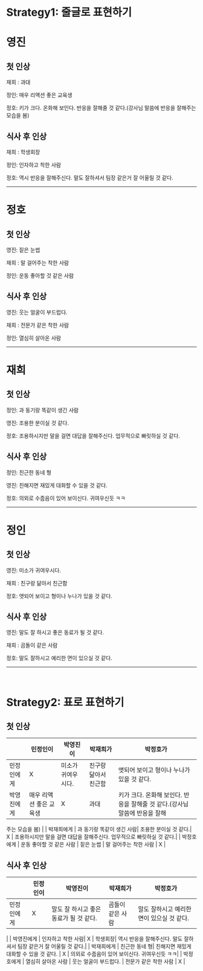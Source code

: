 # Strategy1: 줄글로 표현하기

# 영진
## 첫 인상
재희 : 과대

정인: 매우 리액션 좋은 교육생

정호: 키가 크다. 온화해 보인다. 반응을 잘해줄 것 같다.(강사님 말씀에 반응을 잘해주는 모습을 봄)

## 식사 후 인상
재희 : 학생회장

정인: 인자하고 착한 사람

정호: 역시 반응을 잘해주신다. 말도 잘하셔서 팀장 같은거 잘 어울릴 것 같다.

---
# 정호
## 첫 인상

영진: 짙은 눈썹

재희 : 말 걸어주는 착한  사람

정인: 운동 좋아할 것 같은 사람

## 식사 후 인상
영진: 웃는 얼굴이 부드럽다.

재희 : 전문가 같은 착한 사람

정인: 열심히 살아온 사람

---
# 재희
## 첫 인상
정인: 과 동기랑 똑같이 생긴 사람

영진: 조용한 분이실 것 같다.

정호: 조용하시지만 말을 걸면 대답을 잘해주신다. 업무적으로 빠릿하실 것 같다.

## 식사 후 인상
정인: 친근한 동네 형

영진: 친해지면 재밌게 대화할 수 있을 것 같다.

정호: 의외로 수줍음이 있어 보이신다. 귀여우신듯 ㅋㅋ

---
# 정인
## 첫 인상
영진: 미소가 귀여우시다.

재희 : 친구랑 닮아서 친근함

정호: 앳되어 보이고 형이나 누나가 있을 것 같다.

## 식사 후 인상
영진: 말도 잘 하시고 좋은 동료가 될 것 같다.

재희 : 곰돌이 같은 사람

정호: 말도 잘하시고 예리한 면이 있으실 것 같다.

---
<br/>

# Strategy2: 표로 표현하기

## 첫 인상

|  | 민정인이 | 박영진이 | 박재희가 | 박정호가 |
| --- | --- | --- | --- | --- |
| 민정인에게 | X | 미소가 귀여우시다. | 친구랑 닮아서 친근함 | 앳되어 보이고 형이나 누나가 있을 것 같다. |
| 박영진에게 | 매우 리액션 좋은 교육생| X | 과대 | 키가 크다. 온화해 보인다. 반응을 잘해줄 것 같다.(강사님 말씀에 반응을 잘해
주는 모습을 봄)
|
| 박재희에게 | 과 동기랑 똑같이 생긴 사람| 조용한 분이실 것 같다.| X | 조용하시지만 말을 걸면 대답을 잘해주신다. 업무적으로 빠릿하실 것 같다.|
| 박정호에게 | 운동 좋아할 것 같은 사람 | 짙은 눈썹 | 말 걸어주는 착한  사람 | X |

## 식사 후 인상

|  | 민정인이 | 박영진이 | 박재희가 | 박정호가 |
| --- | --- | --- | --- | --- |
| 민정인에게 | X | 말도 잘 하시고 좋은 동료가 될 것 같다.| 곰돌이 같은 사람| 말도 잘하시고 예리한 면이 있으실 것 같다.
|
| 박영진에게 |  인자하고 착한 사람| X | 학생회장| 역시 반응을 잘해주신다. 말도 잘하셔서 팀장 같은거 잘 어울릴 것 같다.|
| 박재희에게 | 친근한 동네 형| 친해지면 재밌게 대화할 수 있을 것 같다.
| X | 의외로 수줍음이 있어 보이신다. 귀여우신듯 ㅋㅋ|
| 박정호에게 | 열심히 살아온 사람 | 웃는 얼굴이 부드럽다. | 전문가 같은 착한 사람 | X |
